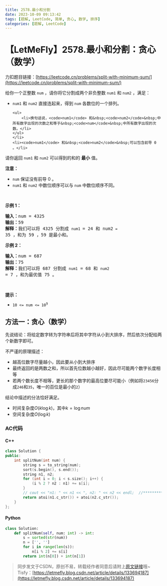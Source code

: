 ```yaml
---
title: 2578.最小和分割
date: 2023-10-09 09:13:42
tags: [题解, LeetCode, 简单, 贪心, 数学, 排序]
categories: [题解, LeetCode]
---
```


# 【LetMeFly】2578.最小和分割：贪心（数学）

力扣题目链接：[https://leetcode.cn/problems/split-with-minimum-sum/](https://leetcode.cn/problems/split-with-minimum-sum/)

<p>给你一个正整数&nbsp;<code>num</code>&nbsp;，请你将它分割成两个非负整数&nbsp;<code>num1</code> 和&nbsp;<code>num2</code>&nbsp;，满足：</p>

<ul>
	<li><code>num1</code> 和&nbsp;<code>num2</code>&nbsp;直接连起来，得到&nbsp;<code>num</code>&nbsp;各数位的一个排列。

	<ul>
		<li>换句话说，<code>num1</code> 和&nbsp;<code>num2</code>&nbsp;中所有数字出现的次数之和等于&nbsp;<code>num</code>&nbsp;中所有数字出现的次数。</li>
	</ul>
	</li>
	<li><code>num1</code> 和&nbsp;<code>num2</code>&nbsp;可以包含前导 0 。</li>
</ul>

<p>请你返回&nbsp;<code>num1</code> 和 <code>num2</code>&nbsp;可以得到的和的 <strong>最小</strong> 值。</p>

<p><strong>注意：</strong></p>

<ul>
	<li><code>num</code>&nbsp;保证没有前导 0 。</li>
	<li><code>num1</code> 和&nbsp;<code>num2</code>&nbsp;中数位顺序可以与&nbsp;<code>num</code>&nbsp;中数位顺序不同。</li>
</ul>

<p>&nbsp;</p>

<p><strong>示例 1：</strong></p>

<pre>
<b>输入：</b>num = 4325
<b>输出：</b>59
<b>解释：</b>我们可以将 4325 分割成 <code>num1 </code>= 24 和 num2<code> = </code>35 ，和为 59 ，59 是最小和。
</pre>

<p><strong>示例 2：</strong></p>

<pre>
<b>输入：</b>num = 687
<b>输出：</b>75
<b>解释：</b>我们可以将 687 分割成 <code>num1</code> = 68 和 <code>num2 </code>= 7 ，和为最优值 75 。
</pre>

<p>&nbsp;</p>

<p><strong>提示：</strong></p>

<ul>
	<li><code>10 &lt;= num &lt;= 10<sup>9</sup></code></li>
</ul>


    
## 方法一：贪心（数学）

先说结论：将给定数字转为字符串后将其中字符从小到大排序，然后依次分配给两个新数字即可。

不严谨的原理描述：

+ 越高位数字尽量越小，因此要从小到大排序
+ 最终返回的是两数之和，所以首先位数越小越好，因此尽可能两个数字长度相等
+ 若两个数长度不相等，更长的那个数字的最高位要尽可能小（例如将```23456```分成```246```和```35```，唯一的百位是最小的```2```）

结论中描述的分法恰好满足。

+ 时间复杂度$O(k\log k)$，其中$k = \log num$
+ 空间复杂度$O(\log k)$

### AC代码

#### C++

```cpp
class Solution {
public:
    int splitNum(int num) {
        string s = to_string(num);
        sort(s.begin(), s.end());
        string n1, n2;
        for (int i = 0; i < s.size(); i++) {
            (i % 2 ? n2 : n1) += s[i];
        }
        // cout << "n1: " << n1 << ", n2: " << n2 << endl;  //**********
        return atoi(n1.c_str()) + atoi(n2.c_str());
    }
};
```

#### Python

```python
class Solution:
    def splitNum(self, num: int) -> int:
        s = sorted(str(num))
        n = ['', '']
        for i in range(len(s)):
            n[i % 2] += s[i]
        return int(n[0]) + int(n[1])
```

> 同步发文于CSDN，原创不易，转载经作者同意后请附上[原文链接](https://blog.letmefly.xyz/2023/10/09/LeetCode%202578.%E6%9C%80%E5%B0%8F%E5%92%8C%E5%88%86%E5%89%B2/)哦~
> Tisfy：[https://letmefly.blog.csdn.net/article/details/133694187](https://letmefly.blog.csdn.net/article/details/133694187)
